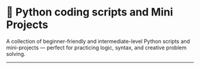 # 🐍 Python coding scripts and  Mini Projects

A collection of beginner-friendly and intermediate-level Python scripts and mini-projects — perfect for practicing logic, syntax, and creative problem solving.

---

